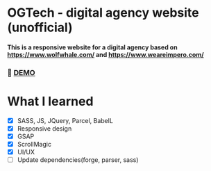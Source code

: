 # OGTech - digital agency website (unofficial)
#### This is a responsive website for a digital agency based on https://www.wolfwhale.com/ and https://www.weareimpero.com/

### :rocket: [DEMO](https://ogtech.netlify.com/)

# What I learned

 * [x] SASS, JS, JQuery, Parcel, BabelL
 * [x] Responsive design
 * [x] GSAP
 * [x] ScrollMagic
 * [x] UI/UX
 * [ ] Update dependencies(forge, parser, sass)
